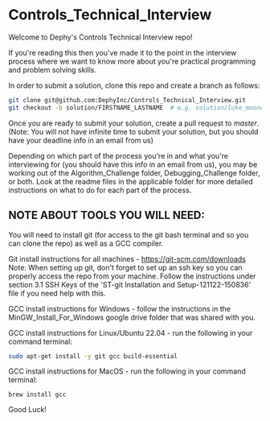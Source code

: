 # Controls_Technical_Interview

Welcome to Dephy's Controls Technical Interview repo!

If you're reading this then you've made it to the point in the interview process where we want to know more about you're practical programming and problem solving skills.

In order to submit a solution, clone this repo and create a branch as follows:
```bash
git clone git@github.com:DephyInc/Controls_Technical_Interview.git
git checkout -b solution/FIRSTNAME_LASTNAME  # e.g. solution/luke_mooney
```
Once you are ready to submit your solution, create a pull request to _master_.
(Note: You will not have infinite time to submit your solution, but you should have your deadline info in an email from us)

Depending on which part of the process you're in and what you're interviewing for (you should have this info in an email from us), you may be working out of the Algorithm_Challenge folder, Debugging_Challenge folder, or both. Look at the readme files in the applicable folder for more detailed instructions on what to do for each part of the process.

## NOTE ABOUT TOOLS YOU WILL NEED:
You will need to install git (for access to the git bash terminal and so you can clone the repo) as well as a GCC compiler.

Git install instructions for all machines - https://git-scm.com/downloads
Note: When setting up git, don't forget to set up an ssh key so you can properly access the repo from your machine. Follow the instructions under section 3.1 SSH Keys of the 'ST-git Installation and Setup-121122-150836' file if you need help with this.

GCC install instructions for Windows - follow the instructions in the MinGW_Install_For_Windows google drive folder that was shared with you.

GCC install instructions for Linux/Ubuntu 22.04 - run the following in your command terminal:

```bash
sudo apt-get install -y git gcc build-essential
```
	
GCC install instructions for MacOS - run the following in your command terminal:

```
brew install gcc
```

Good Luck!
